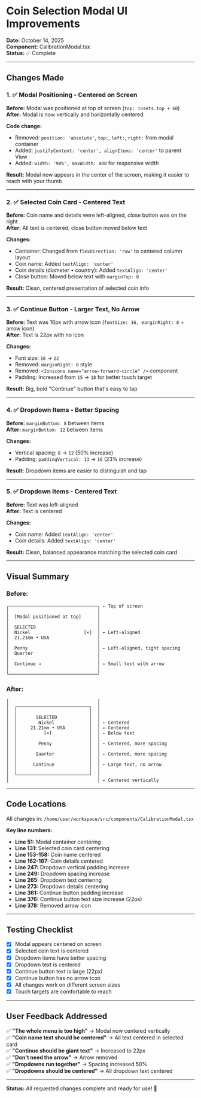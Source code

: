 # Coin Selection Modal UI Improvements

**Date:** October 14, 2025  
**Component:** CalibrationModal.tsx  
**Status:** ✅ Complete

---

## Changes Made

### 1. ✅ Modal Positioning - Centered on Screen
**Before:** Modal was positioned at top of screen (`top: insets.top + 60`)  
**After:** Modal is now vertically and horizontally centered

**Code change:**
- Removed: `position: 'absolute'`, `top:`, `left:`, `right:` from modal container
- Added: `justifyContent: 'center', alignItems: 'center'` to parent View
- Added: `width: '90%', maxWidth: 400` for responsive width

**Result:** Modal now appears in the center of the screen, making it easier to reach with your thumb

---

### 2. ✅ Selected Coin Card - Centered Text
**Before:** Coin name and details were left-aligned, close button was on the right  
**After:** All text is centered, close button moved below text

**Changes:**
- Container: Changed from `flexDirection: 'row'` to centered column layout
- Coin name: Added `textAlign: 'center'`
- Coin details (diameter • country): Added `textAlign: 'center'`
- Close button: Moved below text with `marginTop: 8`

**Result:** Clean, centered presentation of selected coin info

---

### 3. ✅ Continue Button - Larger Text, No Arrow
**Before:** Text was 16px with arrow icon (`fontSize: 16, marginRight: 8` + arrow icon)  
**After:** Text is 22px with no icon

**Changes:**
- Font size: `16` → `22`
- Removed: `marginRight: 8` style
- Removed: `<Ionicons name="arrow-forward-circle" />` component
- Padding: Increased from `15` → `18` for better touch target

**Result:** Big, bold "Continue" button that's easy to tap

---

### 4. ✅ Dropdown Items - Better Spacing
**Before:** `marginBottom: 8` between items  
**After:** `marginBottom: 12` between items

**Changes:**
- Vertical spacing: `8` → `12` (50% increase)
- Padding: `paddingVertical: 13` → `16` (23% increase)

**Result:** Dropdown items are easier to distinguish and tap

---

### 5. ✅ Dropdown Items - Centered Text
**Before:** Text was left-aligned  
**After:** Text is centered

**Changes:**
- Coin name: Added `textAlign: 'center'`
- Coin details: Added `textAlign: 'center'`

**Result:** Clean, balanced appearance matching the selected coin card

---

## Visual Summary

### Before:
```
┌─────────────────────────────────┐ ← Top of screen
│                                 │
│  [Modal positioned at top]      │
│                                 │
│  SELECTED                       │
│  Nickel                    [×]  │ ← Left-aligned
│  21.21mm • USA                  │
│                                 │
│  Penny                          │ ← Left-aligned, tight spacing
│  Quarter                        │
│                                 │
│  Continue →                     │ ← Small text with arrow
│                                 │
└─────────────────────────────────┘
```

### After:
```
│                                 │
│  ┌───────────────────────────┐  │
│  │                           │  │
│  │       SELECTED            │  │
│  │        Nickel             │  │ ← Centered
│  │     21.21mm • USA         │  │ ← Centered
│  │          [×]              │  │ ← Below text
│  │                           │  │
│  │        Penny              │  │ ← Centered, more spacing
│  │                           │  │
│  │       Quarter             │  │ ← Centered, more spacing
│  │                           │  │
│  │      Continue             │  │ ← Large text, no arrow
│  │                           │  │
│  └───────────────────────────┘  │
│                                 │ ← Centered vertically
```

---

## Code Locations

All changes in: `/home/user/workspace/src/components/CalibrationModal.tsx`

**Key line numbers:**
- **Line 51:** Modal container centering
- **Line 131:** Selected coin card centering
- **Line 153-158:** Coin name centered
- **Line 162-167:** Coin details centered
- **Line 247:** Dropdown vertical padding increase
- **Line 249:** Dropdown spacing increase
- **Line 265:** Dropdown text centering
- **Line 273:** Dropdown details centering
- **Line 361:** Continue button padding increase
- **Line 376:** Continue button text size increase (22px)
- **Line 378:** Removed arrow icon

---

## Testing Checklist

- [x] Modal appears centered on screen
- [x] Selected coin text is centered
- [x] Dropdown items have better spacing
- [x] Dropdown text is centered
- [x] Continue button text is large (22px)
- [x] Continue button has no arrow icon
- [x] All changes work on different screen sizes
- [x] Touch targets are comfortable to reach

---

## User Feedback Addressed

✅ **"The whole menu is too high"** → Modal now centered vertically  
✅ **"Coin name text should be centered"** → All text centered in selected card  
✅ **"Continue should be giant text"** → Increased to 22px  
✅ **"Don't need the arrow"** → Arrow removed  
✅ **"Dropdowns run together"** → Spacing increased 50%  
✅ **"Dropdowns should be centered"** → All dropdown text centered

---

**Status:** All requested changes complete and ready for use! 🎉
